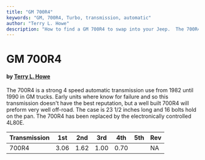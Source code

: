 ```yaml
---
title: "GM 700R4"
keywords: "GM, 700R4, Turbo, transmission, automatic"
author: "Terry L. Howe"
description: "How to find a GM 700R4 to swap into your Jeep.  The 700R4 is a strong 4 speed automatic transmission."
---
```


# GM 700R4

#### by [Terry L. Howe](mailto:txh3202@worldnet.att.net)

The 700R4 is a strong 4 speed automatic transmission use from 1982
until 1990 in GM trucks.  Early units where know for failure and
so this transmission doesn't have the best reputation, but a well built
700R4 will preform very well off-road.  The case is 23 1/2 inches
long and 16 bolts hold on the pan.  The 700R4 has been replaced
by the electronically controlled 4L80E.

| Transmission | 1st | 2nd | 3rd | 4th | 5th | Rev |
| --- | --- | --- | --- | --- | --- | --- |
| 700R4 | 3.06 | 1.62 | 1.00 | 0.70 |  | NA |